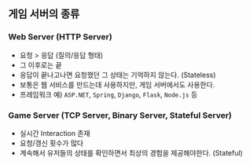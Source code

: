 ## 게임 서버의 종류

### Web Server (HTTP Server)

- 요청 > 응답 (질의/응답 형태)
- 그 이후로는 끝
- 응답이 끝나고나면 요청했던 그 상태는 기억하지 않는다. (Stateless)
- 보통은 웹 서비스를 만드는데 사용하지만, 게임 서버에서도 사용한다.
- 프레임워크 예) `ASP.NET`, `Spring`, `Django`, `Flask`, `Node.js` 등

### Game Server (TCP Server, Binary Server, Stateful Server)

- 실시간 Interaction 존재
- 요청/갱신 횟수가 많다
- 계속해서 유저들의 상태를 확인하면서 최상의 경험을 제공해야한다. (Stateful)

